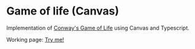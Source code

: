 # Game of life (Canvas)
Implementation of [Conway's Game of Life](https://en.wikipedia.org/wiki/Conway%27s_Game_of_Life) using Canvas and Typescript.

Working page:
[Try me!](https://gh61.github.io/gameoflife-canvas/Gh61.GameOfLife.Canvas/index.html)
